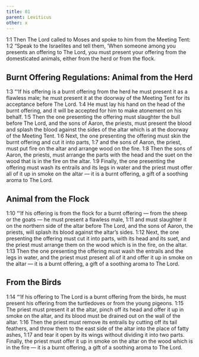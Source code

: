 ```yaml
---
title: 01
parent: Leviticus
other: x
---
```


<a name="1:1">1:1</a> Then The Lord called to Moses and spoke to him from the Meeting Tent: <a name="1:2">1:2</a> “Speak to the Israelites and tell them, ‘When someone among you presents an offering to The Lord, you must present your offering from the domesticated animals, either from the herd or from the flock.

## Burnt Offering Regulations: Animal from the Herd

<a name="1:3">1:3</a> “‘If his offering is a burnt offering from the herd he must present it as a flawless male; he must present it at the doorway of the Meeting Tent for its acceptance before The Lord. <a name="1:4">1:4</a> He must lay his hand on the head of the burnt offering, and it will be accepted for him to make atonement on his behalf. <a name="1:5">1:5</a> Then the one presenting the offering must slaughter the bull before The Lord, and the sons of Aaron, the priests, must present the blood and splash the blood against the sides of the altar which is at the doorway of the Meeting Tent. <a name="1:6">1:6</a> Next, the one presenting the offering must skin the burnt offering and cut it into parts, <a name="1:7">1:7</a> and the sons of Aaron, the priest, must put fire on the altar and arrange wood on the fire. <a name="1:8">1:8</a> Then the sons of Aaron, the priests, must arrange the parts with the head and the suet on the wood that is in the fire on the altar. <a name="1:9">1:9</a> Finally, the one presenting the offering must wash its entrails and its legs in water and the priest must offer all of it up in smoke on the altar — it is a burnt offering, a gift of a soothing aroma to The Lord.

## Animal from the Flock

<a name="1:10">1:10</a> “‘If his offering is from the flock for a burnt offering — from the sheep or the goats — he must present a flawless male, <a name="1:11">1:11</a> and must slaughter it on the northern side of the altar before The Lord, and the sons of Aaron, the priests, will splash its blood against the altar’s sides. <a name="1:12">1:12</a> Next, the one presenting the offering must cut it into parts, with its head and its suet, and the priest must arrange them on the wood which is in the fire, on the altar. <a name="1:13">1:13</a> Then the one presenting the offering must wash the entrails and the legs in water, and the priest must present all of it and offer it up in smoke on the altar — it is a burnt offering, a gift of a soothing aroma to The Lord.

## From the Birds

<a name="1:14">1:14</a> “‘If his offering to The Lord is a burnt offering from the birds, he must present his offering from the turtledoves or from the young pigeons. <a name="1:15">1:15</a> The priest must present it at the altar, pinch off its head and offer it up in smoke on the altar, and its blood must be drained out on the wall of the altar. <a name="1:16">1:16</a> Then the priest must remove its entrails by cutting off its tail feathers, and throw them to the east side of the altar into the place of fatty ashes, <a name="1:17">1:17</a> and tear it open by its wings without dividing it into two parts. Finally, the priest must offer it up in smoke on the altar on the wood which is in the fire — it is a burnt offering, a gift of a soothing aroma to The Lord.

